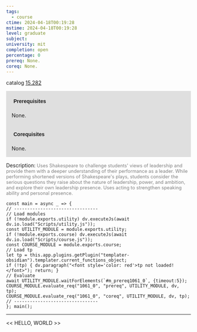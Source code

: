 ```yaml
---
tags:
  - course
ctime: 2024-04-18T00:19:28
mstime: 2024-04-18T00:19:28
level: graduate
subject: 
university: mit
completion: open
percentage: 0
prereq: None.
coreq: None.
---
```


catalog [15.282](http://student.mit.edu/catalog/m15a.html#15.282)

<span style="display: block; padding: 15px; background-color: rgb(100, 100, 100, 0.2);"><font id="m_prereq1061_0" style="display: block; font-family: Arial, sans-serif; font-weight: bold; padding: 5px">Prerequisites</font><br><span id="prereq1061_0">None.</span></span>
<span style="display: block; padding: 15px; background-color: rgb(100, 100, 100, 0.2);"><font id="m_coreq1061_0" style="display: block; font-family: Arial, sans-serif; font-weight: bold; padding: 5px">Corequisites</font><br><span id="coreq1061_0">None.</span></span>

<font style="">Description:</font>
<font style="color: grey; font-size: 0.8rem;">Uses Shakespeare to challenge students' views of leadership and provide them with a deeper understanding of their performance as a leader. While performing shortened versions of Shakespeare's plays, students consider the serious questions they raise about the nature of leadership, power, and ambition, and explore their own leadership presence. Uses acting to strengthen speaking ability and personal presence.</font>

```dataviewjs
const main = async _ => {
// --------------------------------
// Load modules
if (!module.exports.utility) dv.executeJs(await dv.io.load("Scripts/utility.js"));
const UTILITY_MODULE = module.exports.utility;
if (!module.exports.course) dv.executeJs(await dv.io.load("Scripts/course.js"));
const COURSE_MODULE = module.exports.course;
// Load tp
let tp = this.app.plugins.getPlugin("templater-obsidian").templater.current_functions_object;
if (!tp) { dv.paragraph("<font style='color: red'>tp not loaded!</font>"); return; }
// Evaluate
await UTILITY_MODULE.waitForElements(`#m_prereq1061_0`, {timeout:5});
COURSE_MODULE.evaluate_req("1061_0", "prereq", UTILITY_MODULE, dv, tp);
COURSE_MODULE.evaluate_req("1061_0", "coreq", UTILITY_MODULE, dv, tp);
// --------------------------------
}; main();
```

---

<< HELLO, WORLD >>
